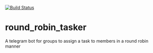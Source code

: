 [![Build Status](http://0.0.0.0:8081/buildStatus/icon?job=rrtb_tests)](http://0.0.0.0:8081/job/rrtb_tests/)

# round_robin_tasker
A telegram bot for groups to assign a task to members in a round robin manner
